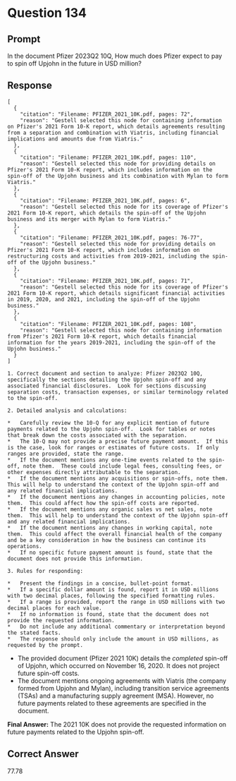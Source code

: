 # Question 134

## Prompt

In the document Pfizer 2023Q2 10Q, How much does Pfizer expect to pay to spin off Upjohn in the future in USD million?

## Response

```results
[
  {
    "citation": "Filename: PFIZER_2021_10K.pdf, pages: 72",
    "reason": "Gestell selected this node for containing information on Pfizer's 2021 Form 10-K report, which details agreements resulting from a separation and combination with Viatris, including financial implications and amounts due from Viatris."
  },
  {
    "citation": "Filename: PFIZER_2021_10K.pdf, pages: 110",
    "reason": "Gestell selected this node for providing details on Pfizer's 2021 Form 10-K report, which includes information on the spin-off of the Upjohn business and its combination with Mylan to form Viatris."
  },
  {
    "citation": "Filename: PFIZER_2021_10K.pdf, pages: 6",
    "reason": "Gestell selected this node for its coverage of Pfizer's 2021 Form 10-K report, which details the spin-off of the Upjohn business and its merger with Mylan to form Viatris."
  },
  {
    "citation": "Filename: PFIZER_2021_10K.pdf, pages: 76-77",
    "reason": "Gestell selected this node for providing details on Pfizer's 2021 Form 10-K report, which includes information on restructuring costs and activities from 2019-2021, including the spin-off of the Upjohn business."
  },
  {
    "citation": "Filename: PFIZER_2021_10K.pdf, pages: 71",
    "reason": "Gestell selected this node for its coverage of Pfizer's 2021 Form 10-K report, which details significant financial activities in 2019, 2020, and 2021, including the spin-off of the Upjohn business."
  },
  {
    "citation": "Filename: PFIZER_2021_10K.pdf, pages: 108",
    "reason": "Gestell selected this node for containing information from Pfizer's 2021 Form 10-K report, which details financial information for the years 2019-2021, including the spin-off of the Upjohn business."
  }
]
```

```cot
1. Correct document and section to analyze: Pfizer 2023Q2 10Q, specifically the sections detailing the Upjohn spin-off and any associated financial disclosures.  Look for sections discussing separation costs, transaction expenses, or similar terminology related to the spin-off.

2. Detailed analysis and calculations:

*   Carefully review the 10-Q for any explicit mention of future payments related to the Upjohn spin-off.  Look for tables or notes that break down the costs associated with the separation.
*   The 10-Q may not provide a precise future payment amount.  If this is the case, look for ranges or estimates of future costs.  If only ranges are provided, state the range.
*   If the document mentions any one-time events related to the spin-off, note them.  These could include legal fees, consulting fees, or other expenses directly attributable to the separation.
*   If the document mentions any acquisitions or spin-offs, note them.  This will help to understand the context of the Upjohn spin-off and any related financial implications.
*   If the document mentions any changes in accounting policies, note them.  This could affect how the spin-off costs are reported.
*   If the document mentions any organic sales vs net sales, note them.  This will help to understand the context of the Upjohn spin-off and any related financial implications.
*   If the document mentions any changes in working capital, note them.  This could affect the overall financial health of the company and be a key consideration in how the business can continue its operations.
*   If no specific future payment amount is found, state that the document does not provide this information.

3. Rules for responding:

*   Present the findings in a concise, bullet-point format.
*   If a specific dollar amount is found, report it in USD millions with two decimal places, following the specified formatting rules.
*   If a range is provided, report the range in USD millions with two decimal places for each value.
*   If no information is found, state that the document does not provide the requested information.
*   Do not include any additional commentary or interpretation beyond the stated facts.
*   The response should only include the amount in USD millions, as requested by the prompt.

```

- The provided document (Pfizer 2021 10K) details the _completed_ spin-off of Upjohn, which occurred on November 16, 2020. It does not project future spin-off costs.
- The document mentions ongoing agreements with Viatris (the company formed from Upjohn and Mylan), including transition service agreements (TSAs) and a manufacturing supply agreement (MSA). However, no future payments related to these agreements are specified in the document.

**Final Answer:** The 2021 10K does not provide the requested information on future payments related to the Upjohn spin-off.

## Correct Answer

77.78
